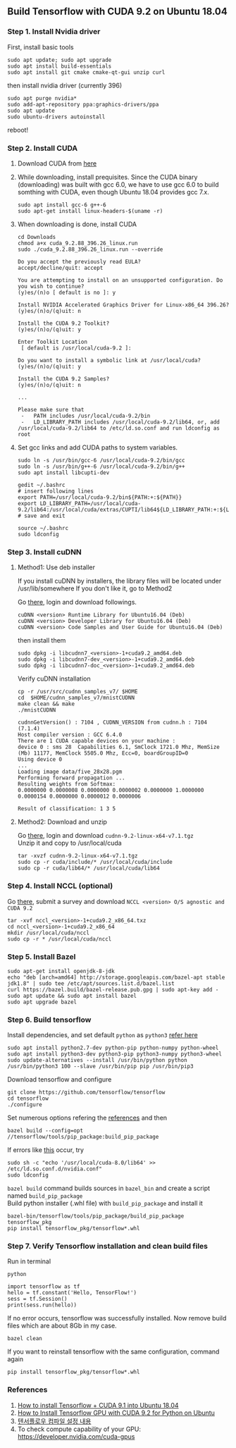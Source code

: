 ## Build Tensorflow with CUDA 9.2 on Ubuntu 18.04

### Step 1. Install Nvidia driver

First, install basic tools
```
sudo apt update; sudo apt upgrade
sudo apt install build-essentials
sudo apt install git cmake cmake-qt-gui unzip curl
```

then install nvidia driver (currently 396)
```
sudo apt purge nvidia*
sudo add-apt-repository ppa:graphics-drivers/ppa
sudo apt update
sudo ubuntu-drivers autoinstall
```

reboot!

### Step 2. Install CUDA

1. Download CUDA from [here](https://developer.nvidia.com/cuda-downloads)
1. While downloading, install prequisites. Since the CUDA binary (downloading) was built with gcc 6.0, we have to use gcc 6.0 to build somthing with CUDA, even though Ubuntu 18.04 provides gcc 7.x.

    ```
    sudo apt install gcc-6 g++-6
    sudo apt-get install linux-headers-$(uname -r)
    ```

1. When downloading is done, install CUDA
    ```
    cd Downloads
    chmod a+x cuda_9.2.88_396.26_linux.run
    sudo ./cuda_9.2.88_396.26_linux.run --override
    
    Do you accept the previously read EULA?
    accept/decline/quit: accept
    
    You are attempting to install on an unsupported configuration. Do you wish to continue?
    (y)es/(n)o [ default is no ]: y
    
    Install NVIDIA Accelerated Graphics Driver for Linux-x86_64 396.26?
    (y)es/(n)o/(q)uit: n
    
    Install the CUDA 9.2 Toolkit?
    (y)es/(n)o/(q)uit: y
    
    Enter Toolkit Location
     [ default is /usr/local/cuda-9.2 ]: 
    
    Do you want to install a symbolic link at /usr/local/cuda?
    (y)es/(n)o/(q)uit: y
    
    Install the CUDA 9.2 Samples?
    (y)es/(n)o/(q)uit: n
    
    ...
    
    Please make sure that
     -   PATH includes /usr/local/cuda-9.2/bin
     -   LD_LIBRARY_PATH includes /usr/local/cuda-9.2/lib64, or, add /usr/local/cuda-9.2/lib64 to /etc/ld.so.conf and run ldconfig as root
    ```

1. Set gcc links and add CUDA paths to system variables.
    ```
    sudo ln -s /usr/bin/gcc-6 /usr/local/cuda-9.2/bin/gcc
    sudo ln -s /usr/bin/g++-6 /usr/local/cuda-9.2/bin/g++
    sudo apt install libcupti-dev
    
    gedit ~/.bashrc
    # insert following lines
    export PATH=/usr/local/cuda-9.2/bin${PATH:+:${PATH}}
    export LD_LIBRARY_PATH=/usr/local/cuda-9.2/lib64:/usr/local/cuda/extras/CUPTI/lib64${LD_LIBRARY_PATH:+:${LD_LIBRARY_PATH}}
    # save and exit
    
    source ~/.bashrc
    sudo ldconfig
    ```

### Step 3. Install cuDNN

1. Method1: Use deb installer

    If you install cuDNN by installers, the library files will be located under /usr/lib/somewhere
    If you don't like it, go to Method2

    Go [there](https://developer.nvidia.com/cudnn), login and download followings.
    ```
    cuDNN <version> Runtime Library for Ubuntu16.04 (Deb)
    cuDNN <version> Developer Library for Ubuntu16.04 (Deb)
    cuDNN <version> Code Samples and User Guide for Ubuntu16.04 (Deb)
    ```
    then install them
    ```
    sudo dpkg -i libcudnn7_<version>-1+cuda9.2_amd64.deb
    sudo dpkg -i libcudnn7-dev_<version>-1+cuda9.2_amd64.deb
    sudo dpkg -i libcudnn7-doc_<version>-1+cuda9.2_amd64.deb
    ```
    Verify cuDNN installation
    ```
    cp -r /usr/src/cudnn_samples_v7/ $HOME
    cd  $HOME/cudnn_samples_v7/mnistCUDNN
    make clean && make
    ./mnistCUDNN
    
    cudnnGetVersion() : 7104 , CUDNN_VERSION from cudnn.h : 7104 (7.1.4)
    Host compiler version : GCC 6.4.0
    There are 1 CUDA capable devices on your machine :
    device 0 : sms 28  Capabilities 6.1, SmClock 1721.0 Mhz, MemSize (Mb) 11177, MemClock 5505.0 Mhz, Ecc=0, boardGroupID=0
    Using device 0
    ...
    Loading image data/five_28x28.pgm
    Performing forward propagation ...
    Resulting weights from Softmax:
    0.0000000 0.0000008 0.0000000 0.0000002 0.0000000 1.0000000 0.0000154 0.0000000 0.0000012 0.0000006 
    
    Result of classification: 1 3 5
    ```

2. Method2: Download and unzip
    
    Go [there](https://developer.nvidia.com/cudnn), login and download `cudnn-9.2-linux-x64-v7.1.tgz`  
    Unzip it and copy to /usr/local/cuda
    ```
    tar -xvzf cudnn-9.2-linux-x64-v7.1.tgz
    sudo cp -r cuda/include/* /usr/local/cuda/include
    sudo cp -r cuda/lib64/* /usr/local/cuda/lib64
    ```


### Step 4. Install NCCL (optional)

Go [there](https://developer.nvidia.com/nccl), submit a survey and download
`NCCL <version> O/S agnostic and CUDA 9.2`

```
tar -xvf nccl_<version>-1+cuda9.2_x86_64.txz
cd nccl_<version>-1+cuda9.2_x86_64
mkdir /usr/local/cuda/nccl
sudo cp -r * /usr/local/cuda/nccl
```

### Step 5. Install Bazel
```
sudo apt-get install openjdk-8-jdk
echo "deb [arch=amd64] http://storage.googleapis.com/bazel-apt stable jdk1.8" | sudo tee /etc/apt/sources.list.d/bazel.list
curl https://bazel.build/bazel-release.pub.gpg | sudo apt-key add -
sudo apt update && sudo apt install bazel
sudo apt upgrade bazel
```

### Step 6. Build tensorflow

Install dependencies, and set default `python` as `python3` [refer here](https://skyoo2003.github.io/post/2017/03/17/what-is-alternatives-command)
```
sudo apt install python2.7-dev python-pip python-numpy python-wheel 
sudo apt install python3-dev python3-pip python3-numpy python3-wheel
sudo update-alternatives --install /usr/bin/python python /usr/bin/python3 100 --slave /usr/bin/pip pip /usr/bin/pip3
```

Download tensorflow and configure
```
git clone https://github.com/tensorflow/tensorflow
cd tensorflow
./configure 
```

Set numerous options refering the [references](https://medium.com/@asmello/how-to-install-tensorflow-cuda-9-1-into-ubuntu-18-04-b645e769f01d) and then
```
bazel build --config=opt //tensorflow/tools/pip_package:build_pip_package
```

If errors like [this](https://github.com/tensorflow/tensorflow/issues/13481) occur, try
```
sudo sh -c "echo '/usr/local/cuda-8.0/lib64' >> /etc/ld.so.conf.d/nvidia.conf"
sudo ldconfig
```

`bazel build` command builds sources in `bazel_bin` and create a script named `build_pip_package`  
Build python installer (.whl file) with `build_pip_package` and install it
```
bazel-bin/tensorflow/tools/pip_package/build_pip_package tensorflow_pkg
pip install tensorflow_pkg/tensorflow*.whl
```

### Step 7. Verify Tensorflow installation and clean build files

Run in terminal
```
python

import tensorflow as tf
hello = tf.constant('Hello, TensorFlow!')
sess = tf.Session()
print(sess.run(hello))
```

If no error occurs, tensorflow was successfully installed. 
Now remove build files which are about 8Gb in my case.
```
bazel clean
```
If you want to reinstall tensorflow with the same configuration, command again
```
pip install tensorflow_pkg/tensorflow*.whl
```


### References
1. [How to install Tensorflow + CUDA 9.1 into Ubuntu 18.04](https://medium.com/@asmello/how-to-install-tensorflow-cuda-9-1-into-ubuntu-18-04-b645e769f01d)
1. [How to Install Tensorflow GPU with CUDA 9.2 for Python on Ubuntu](https://hk.saowen.com/a/a9cc5b7c90a6f350850d8554c018f7415981fc8d470b481c90afd7573f5e12cd)
1. [텐서플로우 컴파일 설정 내용](https://hiseon.me/2018/03/17/tensorflow-build-config/)
1. To check compute capability of your GPU: https://developer.nvidia.com/cuda-gpus


